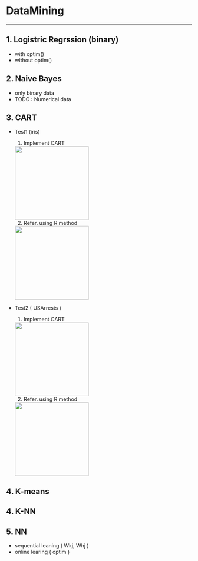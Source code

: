 # DataMining

---

## 1. Logistric Regrssion (binary)
  - with optim() 
  - without optim()

## 2. Naive Bayes
  - only binary data
  - TODO : Numerical data

## 3. CART
  - Test1 (iris)
    1. Implement CART
    
    <img src="https://user-images.githubusercontent.com/31869418/73610973-75f35300-4620-11ea-93f4-85b7e238951b.png" height="200">

    2. Refer. using R method
      
    <img src="https://user-images.githubusercontent.com/31869418/73610967-6411b000-4620-11ea-8248-a32561376581.png" height="200">

  - Test2 ( USArrests )
    1. Implement CART
    
    <img src="https://user-images.githubusercontent.com/31869418/73610993-a3400100-4620-11ea-9c67-5034cd62751b.png" height="200">
    
    2. Refer. using R method

    <img src="https://user-images.githubusercontent.com/31869418/73610967-6411b000-4620-11ea-8248-a32561376581.png" height="200">


## 4. K-means

## 4. K-NN

## 5. NN
  - sequential leaning ( Wkj, Whj )
  - online learing ( optim )

